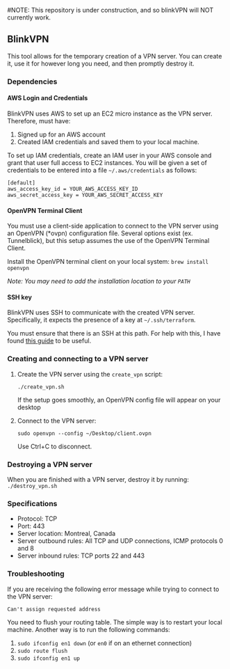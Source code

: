 #NOTE: This repository is under construction, and so blinkVPN will NOT currently work.

## BlinkVPN
This tool allows for the temporary creation of a VPN server. You can create it,
use it for however long you need, and then promptly destroy it.

### Dependencies
#### AWS Login and Credentials
BlinkVPN uses AWS to set up an EC2 micro instance as the VPN server. Therefore,
must have:
1. Signed up for an AWS account
1. Created IAM credentials and saved them to your local machine.

To set up IAM credentials, create an IAM user in your AWS console and grant
that user full access to EC2 instances. You will be given a set of credentials
to be entered into a file `~/.aws/credentials` as follows:
```
[default]
aws_access_key_id = YOUR_AWS_ACCESS_KEY_ID
aws_secret_access_key = YOUR_AWS_SECRET_ACCESS_KEY
```

#### OpenVPN Terminal Client
You must use a client-side application to connect to the VPN server using an
OpenVPN (*ovpn) configuration file. Several options exist (ex. Tunnelblick),
but this setup assumes the use of the OpenVPN Terminal Client.

Install the OpenVPN terminal client on your local system: `brew install openvpn`

*Note: You may need to add the installation location to your `PATH`*

#### SSH key 
BlinkVPN uses SSH to communicate with the created VPN server. Specifically,
it expects the presence of a key at `~/.ssh/terraform`.

You must ensure that there is an SSH at this path. For help with this, I
have found [this guide](https://help.github.com/articles/generating-a-new-ssh-key-and-adding-it-to-the-ssh-agent/)
to be useful.

### Creating and connecting to a VPN server
    
1. Create the VPN server using the `create_vpn` script: 
    
   `./create_vpn.sh`
   
   If the setup goes smoothly, an OpenVPN config file will appear on your desktop 

1. Connect to the VPN server: 
    
   `sudo openvpn --config ~/Desktop/client.ovpn`
   
   Use Ctrl+C to disconnect.
   
### Destroying a VPN server
When you are finished with a VPN server, destroy it by running:
`./destroy_vpn.sh`
 
### Specifications
* Protocol: TCP
* Port: 443
* Server location: Montreal, Canada
* Server outbound rules: All TCP and UDP connections, ICMP protocols 0 and 8
* Server inbound rules: TCP ports 22 and 443

### Troubleshooting
If you are receiving the following error message while trying to connect
to the VPN server:

`Can't assign requested address`

You need to flush your routing table. The simple way is to restart your
local machine. Another way is to run the following commands:

1. `sudo ifconfig en1 down` (or `en0` if on an ethernet connection)
1. `sudo route flush`
1. `sudo ifconfig en1 up`